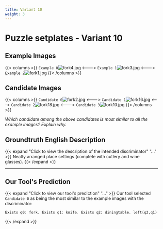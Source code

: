 ```yaml
---
title: Variant 10
weight: 3
---
```


# Puzzle setplates - Variant 10

## Example Images
{{< columns >}}
`Example 0`![fork4.jpg](/natscene-data/images/fork4.jpg)
<--->
`Example 1`![fork3.jpg](/natscene-data/images/fork3.jpg)
<--->
`Example 2`![fork1.jpg](/natscene-data/images/fork1.jpg)
{{< /columns >}}

## Candidate Images
{{< columns >}}
`Candidate 0`![fork2.jpg](/natscene-data/images/fork2.jpg)
<--->
`Candidate 1`![fork16.jpg](/natscene-data/images/fork16.jpg)
<--->
`Candidate 2`![fork18.jpg](/natscene-data/images/fork18.jpg)
<--->
`Candidate 3`![fork10.jpg](/natscene-data/images/fork10.jpg)
{{< /columns >}}

*Which candidate among the above candidates is most similar to all the example images? Explain why.*

## Groundtruth English Description

{{< expand "Click to view the description of the intended discriminator" "..." >}}
Neatly arranged place settings (complete with cutlery and wine glasses).
{{< /expand >}}

---



## Our Tool's Prediction

{{< expand "Click to view our tool's prediction" "..." >}}
Our tool selected `Candidate 0` as being the most similar to the example images with the discriminator:
```plaintext
Exists q0: fork. Exists q1: knife. Exists q2: diningtable. left(q2,q1)
```
{{< /expand >}}
